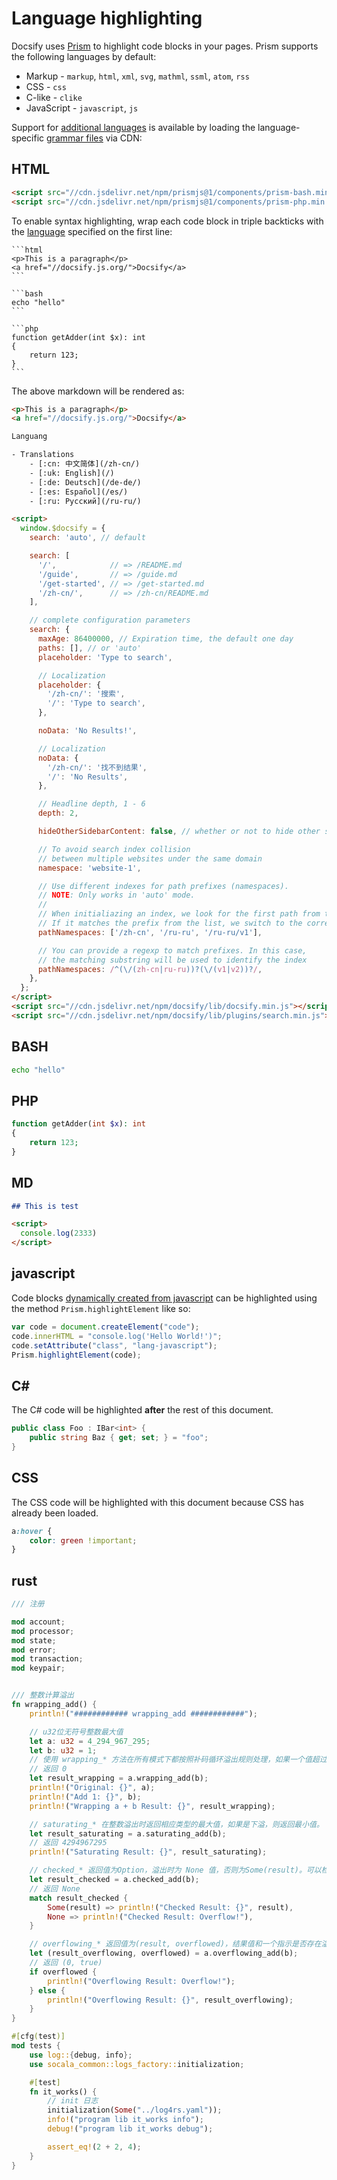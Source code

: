 # Language highlighting

Docsify uses [Prism](https://prismjs.com) to highlight code blocks in your pages. Prism supports the following languages by default:

* Markup - `markup`, `html`, `xml`, `svg`, `mathml`, `ssml`, `atom`, `rss`
* CSS - `css`
* C-like - `clike`
* JavaScript - `javascript`, `js`

Support for [additional languages](https://prismjs.com/#supported-languages) is available by loading the language-specific [grammar files](https://cdn.jsdelivr.net/npm/prismjs@1/components/) via CDN:

## HTML

```html
<script src="//cdn.jsdelivr.net/npm/prismjs@1/components/prism-bash.min.js"></script>
<script src="//cdn.jsdelivr.net/npm/prismjs@1/components/prism-php.min.js"></script>
```

To enable syntax highlighting, wrap each code block in triple backticks with the [language](https://prismjs.com/#supported-languages) specified on the first line:

````
```html
<p>This is a paragraph</p>
<a href="//docsify.js.org/">Docsify</a>
```

```bash
echo "hello"
```

```php
function getAdder(int $x): int 
{
    return 123;
}
```
````

The above markdown will be rendered as:

```html
<p>This is a paragraph</p>
<a href="//docsify.js.org/">Docsify</a>
```

```html
Languang

- Translations
    - [:cn: 中文简体](/zh-cn/)
    - [:uk: English](/)
    - [:de: Deutsch](/de-de/)
    - [:es: Español](/es/)
    - [:ru: Русский](/ru-ru/)
```

<!-- prettier-ignore -->
```html
<script>
  window.$docsify = {
    search: 'auto', // default

    search: [
      '/',            // => /README.md
      '/guide',       // => /guide.md
      '/get-started', // => /get-started.md
      '/zh-cn/',      // => /zh-cn/README.md
    ],

    // complete configuration parameters
    search: {
      maxAge: 86400000, // Expiration time, the default one day
      paths: [], // or 'auto'
      placeholder: 'Type to search',

      // Localization
      placeholder: {
        '/zh-cn/': '搜索',
        '/': 'Type to search',
      },

      noData: 'No Results!',

      // Localization
      noData: {
        '/zh-cn/': '找不到结果',
        '/': 'No Results',
      },

      // Headline depth, 1 - 6
      depth: 2,

      hideOtherSidebarContent: false, // whether or not to hide other sidebar content

      // To avoid search index collision
      // between multiple websites under the same domain
      namespace: 'website-1',

      // Use different indexes for path prefixes (namespaces).
      // NOTE: Only works in 'auto' mode.
      //
      // When initialiazing an index, we look for the first path from the sidebar.
      // If it matches the prefix from the list, we switch to the corresponding index.
      pathNamespaces: ['/zh-cn', '/ru-ru', '/ru-ru/v1'],

      // You can provide a regexp to match prefixes. In this case,
      // the matching substring will be used to identify the index
      pathNamespaces: /^(\/(zh-cn|ru-ru))?(\/(v1|v2))?/,
    },
  };
</script>
<script src="//cdn.jsdelivr.net/npm/docsify/lib/docsify.min.js"></script>
<script src="//cdn.jsdelivr.net/npm/docsify/lib/plugins/search.min.js"></script>
```

## BASH

```bash
echo "hello"
```

## PHP

```php
function getAdder(int $x): int 
{
    return 123;
}
```

## MD

```markdown
## This is test

<script>
  console.log(2333)
</script>
```

## javascript
Code blocks [dynamically created from javascript](https://docsify.js.org/#/configuration?id=executescript) can be highlighted using the method `Prism.highlightElement` like so:

```javascript
var code = document.createElement("code");
code.innerHTML = "console.log('Hello World!')";
code.setAttribute("class", "lang-javascript");
Prism.highlightElement(code);
```

## C#

The C# code will be highlighted __after__ the rest of this document.

```csharp
public class Foo : IBar<int> {
	public string Baz { get; set; } = "foo";
}
```

## CSS

The CSS code will be highlighted with this document because CSS has already been loaded.

```css
a:hover {
	color: green !important;
}
```

## rust

```rust
/// 注册

mod account;
mod processor;
mod state;
mod error;
mod transaction;
mod keypair;


/// 整数计算溢出
fn wrapping_add() {
    println!("############ wrapping_add ############");

    // u32位无符号整数最大值
    let a: u32 = 4_294_967_295;
    let b: u32 = 1;
    // 使用 wrapping_* 方法在所有模式下都按照补码循环溢出规则处理，如果一个值超过最大值，它会从0开始重新计数。
    // 返回 0
    let result_wrapping = a.wrapping_add(b);
    println!("Original: {}", a);
    println!("Add 1: {}", b);
    println!("Wrapping a + b Result: {}", result_wrapping);

    // saturating_* 在整数溢出时返回相应类型的最大值，如果是下溢，则返回最小值。
    let result_saturating = a.saturating_add(b);
    // 返回 4294967295
    println!("Saturating Result: {}", result_saturating);

    // checked_* 返回值为Option，溢出时为 None 值，否则为Some(result)。可以检查操作是否导致了溢出。
    let result_checked = a.checked_add(b);
    // 返回 None
    match result_checked {
        Some(result) => println!("Checked Result: {}", result),
        None => println!("Checked Result: Overflow!"),
    }

    // overflowing_* 返回值为(result, overflowed)，结果值和一个指示是否存在溢出的布尔值
    let (result_overflowing, overflowed) = a.overflowing_add(b);
    // 返回 (0, true)
    if overflowed {
        println!("Overflowing Result: Overflow!");
    } else {
        println!("Overflowing Result: {}", result_overflowing);
    }
}

#[cfg(test)]
mod tests {
    use log::{debug, info};
    use socala_common::logs_factory::initialization;

    #[test]
    fn it_works() {
        // init 日志
        initialization(Some("../log4rs.yaml"));
        info!("program lib it_works info");
        debug!("program lib it_works debug");

        assert_eq!(2 + 2, 4);
    }
}

```
